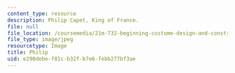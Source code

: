 ```yaml
---
content_type: resource
description: Philip Capet, King of France.
file: null
file_location: /coursemedia/21m-732-beginning-costume-design-and-construction-fall-2008/e290debef81cb32fb7e6febb277bf3ae_phillip.jpg
file_type: image/jpeg
resourcetype: Image
title: Philip
uid: e290debe-f81c-b32f-b7e6-febb277bf3ae
---
```

